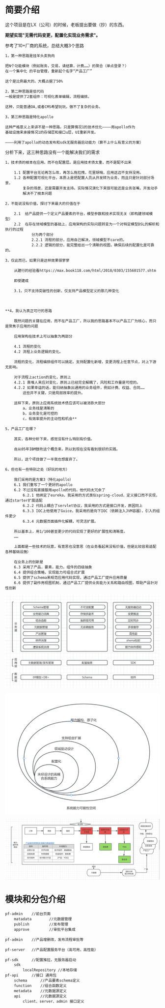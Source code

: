 # 简要介绍

这个项目是在LX（公司）的时候，老板提出要做（抄）的东西。

**期望实现"无需代码变更，配置化实现业务需求"。**

参考了10+厂商的系统，总结大概3个思路

    1，第一种思路是挂羊头卖狗肉
    
    把N个功能模块（例如账务，交易，请结算，计费……）的聚合（单点登录？）
    在一个集中化 的平台管理，重新起个名字“产品工厂”
    
    这个是比例最大的。大概占据了50%

    2，第二种思路是低代码
    一般是提供了2套组件：可视化表单编辑，流程编排。
    
    这种，只能普通OA,或者CMS希望玩玩，做不了复杂的业务。
    
    3，第三种思路是特化apollo
    
    这种严格意义上来讲不是一种思路，只是算情况1的技术优化————用apollo作为
    基础设施来承接情况1的存储层和接口u层，UI重新开发。
    
    ————利用了apollo的动态发布和sdk无服务器启动能力（算不上什么有意义的方案）
    
    


分析下来，这三种思路没有一个能解决我们的需求

    1，技术债的根本在应用，而不在配置层。是应用技术债太重，而不是配不出来
        
        1.1 配置平台无论再怎么改，再怎么拖拉拽，花里胡哨，应用这边不支持没用。
        1.2 各种配置可视化平台，本质上是把配置人员从开发转为业务，而且只是针对部分场景，
            复杂的场景，还是需要开发支持。实际情况演化下来很可能还是业务张嘴，开发动手   
            解决不了根本问题
    
    2，不能说没有价值，探讨下来最大的价值在于
        
        2.1  给产品提供一个定义产品要素的平台，模型参数和技术实现无关（即构建领域模型）
        2.2  在存在领域模型的基础上，应用架构的实际问题转变为一个对特定模型DSL的解析和执行的过程
                分为两个部分
                2.2.1 流程的部分，应用自己解决，领域模型不care的。
                2.2.2 逻辑的部分，能完整给出一个清晰的视图，确保后续的配置化是可靠的。
    
    3，仅此而已，如果只是这样效果很寥寥
    
        从建行的经验看https://max.book118.com/html/2018/0303/155601577.shtm
    
        即使建成
    
        3.1，只不支持突破性的创新，仅支持产品模型定义的那几种变化
                
    
    
    **4，我认为真正可行的思路
        
        既然问题的关键在应用，而不在产品工厂，所以我的思路基本不以产品工厂为核心，而只是聚焦于应用的问题
    
        应用架构在技术上可以抽象为两部分
    
        4.1 流程的变化
        4.2 流程上业务逻辑的变化。
    
        流程的变化，流程编排组件可以搞定。支持配置化新增，变更流程上任意节点，对上下游无影响。
    
        对于流程上action的变化，原则上
        4.2.1 靠堆人来应对变化，原则上已经完全解耦了，风险和工作量是可控的。
        4.2.2 如果幸运的话，能归纳抽象出通用的业务组件，例如计费、权益、合同……
            这些并不关键，只是局部效率的提升。
        
        这样下来，原则上应用系统技术债应该可以被消弥大部分
            a，业务线是清晰的
            b，业务变化是可控的
            c，有效率提升的主动性和机会**
    
    5，产品工厂在哪？
        
        其实，各种分析下来，感觉没有什么特别有价值。 
        
        自从05年IBM鼓吹这个概念来，所以到现在没有看到很好的实践。
    
        所以，这个项目做了一半我也想废弃了。
    
    6，但也有一些特别之处（好玩的地方）
    
        我们采用的是方案3（特化apollo）
        6.1 我们重写了一个更好的apollo
        6.2 不过没有直接服用apollo的代码，他代码太冗余了
            6.2.1 他绑定了eureka，我采用的方式类似spring-cloud，定义接口而不实现，通过starter扩展适配
            6.2.2 代码上耦合了servlet协议，我采用的方式是接口开发，原因同上
            6.3.3 IOC上他使用了Guice，我采用的是向下IOC（依赖注入JVM容器），引入的组件更少
            6.3.4 元数据页面插件化解耦，可灵活扩展。

        所以基本上，用1/100甚至更少的代码实现了更好的扩展性和清晰度。
        ……
        
        上面都是一些技术的玩意，有意思也没意思（在业务看起来没有价值，但是比较容易适配各种基础设施）
    
        在业务上的创新是
        6.3 采用了产品，要素，能力，组件的四级抽象
        6.4 提供组合策略，实现能力可组合式扩展
        6.5 提供了schema来规范应用代码实现，通过产品工厂提升应用质量
        6.6 提供了副作用视图机制，通过产品工厂提供业务能力关系和路由视图，帮助产品针对性创新
    

![img.png](img.png)

![img_1.png](img_1.png)

![img_2.png](img_2.png)

# 模块和分包介绍

    pf-admin    //前台页面
        matadata        //元数据管理
        publish         //发布管理
        approve         //审批平台集成
        
    pf-admin    //产品增删改，发布流程审批等
        
    pf-server   //产品配置服务平台（高可用，高性能）
        
    pf-sdk      //配置推拉，无服务器启动
        sdk
            localRepository //本地存储
    pf-api      //接口 通用包
        schema      //产品要素schema定义
        function    //组合函数定义
        metadata    //元数据源定义
        api         //元数据源定义
            client、server、admin 接口定义

    

# 